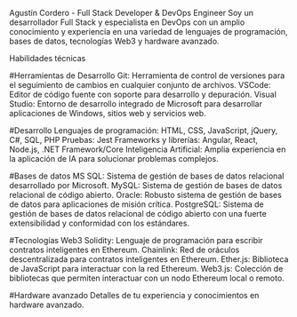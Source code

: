 Agustín Cordero - Full Stack Developer & DevOps Engineer
Soy un desarrollador Full Stack y especialista en DevOps con un amplio conocimiento y experiencia en una variedad de lenguajes de programación, bases de datos, tecnologías Web3 y hardware avanzado.

Habilidades técnicas

#Herramientas de Desarrollo
Git: Herramienta de control de versiones para el seguimiento de cambios en cualquier conjunto de archivos.
VSCode: Editor de código fuente con soporte para desarrollo y depuración.
Visual Studio: Entorno de desarrollo integrado de Microsoft para desarrollar aplicaciones de Windows, sitios web y servicios web.

#Desarrollo
Lenguajes de programación: HTML, CSS, JavaScript, jQuery, C#, SQL, PHP
Pruebas: Jest
Frameworks y librerías: Angular, React, Node.js, .NET Framework/Core
Inteligencia Artificial: Amplia experiencia en la aplicación de IA para solucionar problemas complejos.

#Bases de datos
MS SQL: Sistema de gestión de bases de datos relacional desarrollado por Microsoft.
MySQL: Sistema de gestión de bases de datos relacional de código abierto.
Oracle: Robusto sistema de gestión de bases de datos para aplicaciones de misión crítica.
PostgreSQL: Sistema de gestión de bases de datos relacional de código abierto con una fuerte extensibilidad y conformidad con los estándares.

#Tecnologías Web3
Solidity: Lenguaje de programación para escribir contratos inteligentes en Ethereum.
Chainlink: Red de oráculos descentralizada para contratos inteligentes en Ethereum.
Ether.js: Biblioteca de JavaScript para interactuar con la red Ethereum.
Web3.js: Colección de bibliotecas que permiten interactuar con un nodo Ethereum local o remoto.

#Hardware avanzado
Detalles de tu experiencia y conocimientos en hardware avanzado.
